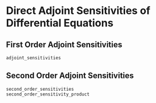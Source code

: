 # Direct Adjoint Sensitivities of Differential Equations

## First Order Adjoint Sensitivities

```@docs
adjoint_sensitivities
```

## Second Order Adjoint Sensitivities

```@docs
second_order_sensitivities
second_order_sensitivity_product
```